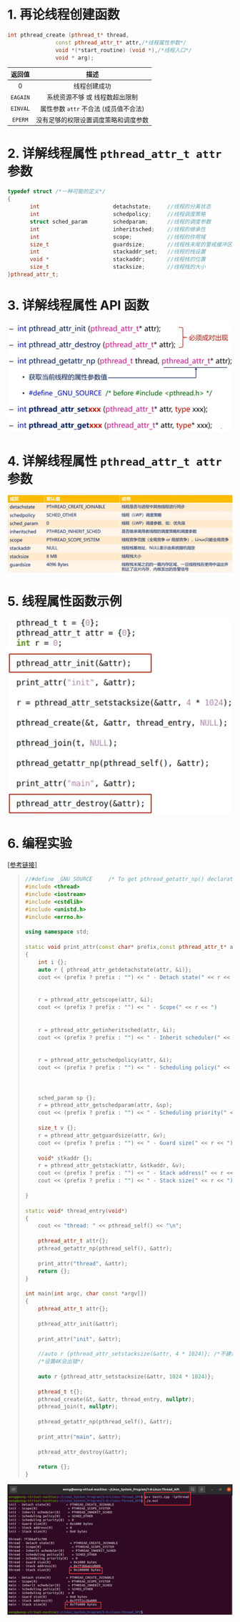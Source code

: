 # 1. 再论线程创建函数

```c++
int pthread_create (pthread_t* thread,
			   const pthread_attr_t* attr,/*线程属性参数*/
			   void *(*start_routine) (void *),/*线程入口*/
			   void * arg);
```

|  返回值  |                 描述                  |
| :------: | :-----------------------------------: |
|    0     |             线程创建成功              |
| `EAGAIN` |    系统资源不够 或 线程数超出限制     |
| `EINVAL` | 属性参数 `attr` 不合法 (成员值不合法) |
| `EPERM`  | 没有足够的权限设置调度策略和调度参数  |

# 2. 详解线程属性 `pthread_attr_t attr` 参数

```c++
typedef struct /*一种可能的定义*/
{
       int                       detachstate;     //线程的分离状态
       int                       schedpolicy;     //线程调度策略
       struct sched_param        schedparam;      //线程的调度参数
       int                       inheritsched;    //线程的继承性
       int                       scope;           //线程的作用域
       size_t                    guardsize;       //线程栈末尾的警戒缓冲区大小
       int                       stackaddr_set;	  //线程的栈设置
       void *                    stackaddr;       //线程栈的位置
       size_t                    stacksize;       //线程栈的大小
}pthread_attr_t;
```

# 3. 详解线程属性 API 函数

<img src="assets/image-20231125105035101.png" alt="image-20231125105035101" /> 

# 4. 详解线程属性 `pthread_attr_t attr` 参数

<img src="assets/image-20231125111119934.png" alt="image-20231125111119934" /> 

# 5. 线程属性函数示例

<img src="assets/image-20231125111245802.png" alt="image-20231125111245802" /> 

# 6. 编程实验

[[参考链接]](https://github.com/WONGZEONJYU/Linux_System_Program/blob/main/1-8-Linux-Thread_API/test1.cpp)

> ```c++
> //#define _GNU_SOURCE     /* To get pthread_getattr_np() declaration */
> #include <thread>
> #include <iostream>
> #include <cstdlib>
> #include <unistd.h>
> #include <errno.h>
> 
> using namespace std;
> 
> static void print_attr(const char* prefix,const pthread_attr_t* attr)
> {
>     int i {};
>     auto r { pthread_attr_getdetachstate(attr, &i)};
>     cout << (prefix ? prefix : "") << " - Detach state(" << r << ")        = " << ((i == PTHREAD_CREATE_DETACHED) ? "PTHREAD_CREATE_DETACHED" :
>                                                                             (i == PTHREAD_CREATE_JOINABLE) ? "PTHREAD_CREATE_JOINABLE" :"???") << "\n";
> 
>     r = pthread_attr_getscope(attr, &i);
>     cout << (prefix ? prefix : "") << " - Scope(" << r << ")                = " << ((i == PTHREAD_SCOPE_SYSTEM)  ? "PTHREAD_SCOPE_SYSTEM" :
>                                                                                 (i == PTHREAD_SCOPE_PROCESS) ? "PTHREAD_SCOPE_PROCESS" :"???") << "\n";
> 
>     r = pthread_attr_getinheritsched(attr, &i);
>     cout << (prefix ? prefix : "") << " - Inherit scheduler(" << r << ")    = " << ((i == PTHREAD_INHERIT_SCHED)? "PTHREAD_INHERIT_SCHED" :
>                                                                                 (i == PTHREAD_EXPLICIT_SCHED)? "PTHREAD_EXPLICIT_SCHED" :"???") << "\n";
> 
>     r = pthread_attr_getschedpolicy(attr, &i);
>     cout << (prefix ? prefix : "") << " - Scheduling policy(" << r << ")    = " << ((i == SCHED_OTHER) ? "SCHED_OTHER" :
>                                                                                 (i == SCHED_FIFO)  ? "SCHED_FIFO" : 
>                                                                                 (i == SCHED_RR)? "SCHED_RR" :"???") << "\n";
> 
>     sched_param sp {};
>     r = pthread_attr_getschedparam(attr, &sp);
>     cout << (prefix ? prefix : "") << " - Scheduling priority(" << r << ")  = " << sp.sched_priority << "\n";
> 
>     size_t v {};
>     r = pthread_attr_getguardsize(attr, &v);
>     cout << (prefix ? prefix : "") << " - Guard size(" << r << ")          = 0x" << hex << v << " bytes\n";
> 
>     void* stkaddr {};
>     r = pthread_attr_getstack(attr, &stkaddr, &v);
>     cout << (prefix ? prefix : "") << " - Stack address(" << r << ")       = " << stkaddr << "\n";
>     cout << (prefix ? prefix : "") << " - Stack size(" << r << ")          = 0x" << hex << v << " bytes\n\n";
> 
> }
> 
> static void* thread_entry(void*)
> {   
>     cout << "thread: " << pthread_self() << "\n";
> 
>     pthread_attr_t attr{};
>     pthread_getattr_np(pthread_self(), &attr);
>     
>     print_attr("thread", &attr);
>     return {};
> }
> 
> int main(int argc, char const *argv[])
> {
>     pthread_attr_t attr{};
> 
>     pthread_attr_init(&attr);
> 
>     print_attr("init", &attr);
>     
>     //auto r {pthread_attr_setstacksize(&attr, 4 * 1024)}; /*不建议手动设置栈大小*/
>     /*设置4K会出错*/
> 
>     auto r {pthread_attr_setstacksize(&attr, 1024 * 1024)};
> 
>     pthread_t t{};
>     pthread_create(&t, &attr, thread_entry, nullptr);
>     pthread_join(t, nullptr);
> 
>     pthread_getattr_np(pthread_self(), &attr);
>     
>     print_attr("main", &attr);
>     
>     pthread_attr_destroy(&attr);
> 
>     return {};
> }
> 
> ```

<img src="assets/image-20231129134633872.png" alt="image-20231129134633872" /> 
